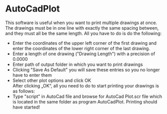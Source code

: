# AutoCadPlot
This software is useful when you want to print multiple drawings at once.
The drawings must be in one line with exactly the same spacing between, and they must all be the same length.
All you have to do is do the following:
-	Enter the coordinates of the upper left corner of the first drawing and enter the  coordinates of the lower right corner of the last drawing.
-	Enter a length of one drawing ("Drawing Length") with a precision of 0.0000
- Enter path of output folder in which you want to print drawings
- Clicking "Save As Default" you will save these entries so you no longer have to enter them
-	Select other plot options and click OK   
After clicking „OK“, all you need to do to start printing your drawings is as follows:
-	Type "script" in AutoCad file and browse for AutoCad Plot.scr file which is located in the same folder as program AutoCadPlot.
Printing should have started!
